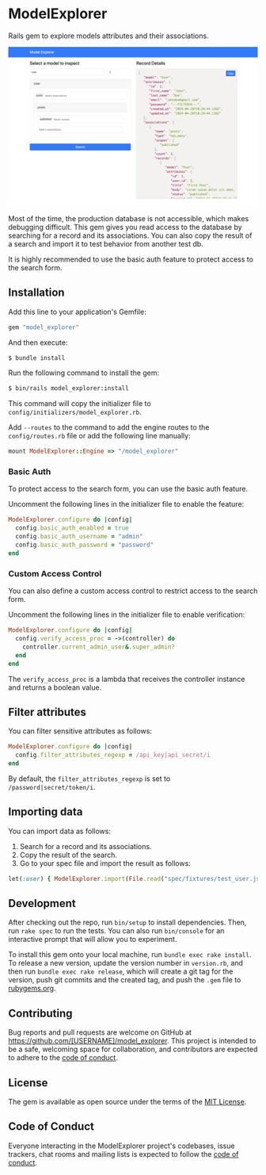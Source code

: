 # ModelExplorer

Rails gem to explore models attributes and their associations.

![Example](docs/example.png)

Most of the time, the production database is not accessible, which makes debugging difficult. This gem gives you read access to the database by searching for a record and its associations.
You can also copy the result of a search and import it to test behavior from another test db.

It is highly recommended to use the basic auth feature to protect access to the search form.

## Installation

Add this line to your application's Gemfile:

```ruby
gem "model_explorer"
```

And then execute:

```bash
$ bundle install
```

Run the following command to install the gem:

```bash
$ bin/rails model_explorer:install
```

This command will copy the initializer file to `config/initializers/model_explorer.rb`.

Add `--routes` to the command to add the engine routes to the `config/routes.rb` file or add the following line manually:

```ruby
mount ModelExplorer::Engine => "/model_explorer"
```

### Basic Auth

To protect access to the search form, you can use the basic auth feature.

Uncomment the following lines in the initializer file to enable the feature:

```ruby
ModelExplorer.configure do |config|
  config.basic_auth_enabled = true
  config.basic_auth_username = "admin"
  config.basic_auth_password = "password"
end
```

### Custom Access Control

You can also define a custom access control to restrict access to the search form.

Uncomment the following lines in the initializer file to enable verification:

```ruby
ModelExplorer.configure do |config|
  config.verify_access_proc = ->(controller) do
    controller.current_admin_user&.super_admin?
  end
end
```

The `verify_access_proc` is a lambda that receives the controller instance and returns a boolean value.

## Filter attributes

You can filter sensitive attributes as follows:

```ruby
ModelExplorer.configure do |config|
  config.filter_attributes_regexp = /api_key|api_secret/i
end
```

By default, the `filter_attributes_regexp` is set to `/password|secret/token/i`.

## Importing data

You can import data as follows:

1. Search for a record and its associations.
2. Copy the result of the search.
3. Go to your spec file and import the result as follows:

```ruby
let(:user) { ModelExplorer.import(File.read("spec/fixtures/test_user.json")) }
```

## Development

After checking out the repo, run `bin/setup` to install dependencies. Then, run `rake spec` to run the tests. You can also run `bin/console` for an interactive prompt that will allow you to experiment.

To install this gem onto your local machine, run `bundle exec rake install`. To release a new version, update the version number in `version.rb`, and then run `bundle exec rake release`, which will create a git tag for the version, push git commits and the created tag, and push the `.gem` file to [rubygems.org](https://rubygems.org).

## Contributing

Bug reports and pull requests are welcome on GitHub at https://github.com/[USERNAME]/model_explorer. This project is intended to be a safe, welcoming space for collaboration, and contributors are expected to adhere to the [code of conduct](https://github.com/[USERNAME]/model_explorer/blob/master/CODE_OF_CONDUCT.md).

## License

The gem is available as open source under the terms of the [MIT License](https://opensource.org/licenses/MIT).

## Code of Conduct

Everyone interacting in the ModelExplorer project's codebases, issue trackers, chat rooms and mailing lists is expected to follow the [code of conduct](https://github.com/[USERNAME]/model_explorer/blob/master/CODE_OF_CONDUCT.md).
